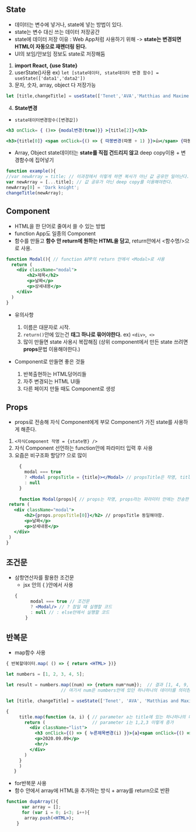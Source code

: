 ## State
- 데이터는 변수에 넣거나, state에 넣는 방법이 있다.
- state는 변수 대신 쓰는 데이터 저장공간 
- state에 데이터 저장 이유 : Web App처럼 사용하기 위해 -> **state는 변경되면 HTML이 자동으로 재렌더링 된다.** 
 - UI의 보임/안보임 정보도 state로 저장해둠

 1. **import React, {use State}**
 2. userState()사용 ex) ``` let [state데이터, state데이터 변경 함수] = useState(['data1','data2']) ```
 3. 문자, 숫자, array, object 다 저장가능  
  ```jsx
 let [title,changeTitle] = useState(['Tenet','AVA','Matthias and Maxime']);
  ```
 4. **State변경** 
 - ```state데이터변경함수([변경값])```
 ```jsx
 <h3 onClick= { ()=> {modal변경(true)}} >{title[2]}</h3>
 ```
 ```jsx
 <h3>{title[0]} <span onClick={() => { 따봉변경(따봉 + 1) }}>👍</span> {따봉}</h3>
 ```
 - Array, Object state데이터는 **state를 직접 건드리지 않고** deep copy이용 + 변경함수에 집어넣기 
  ```jsx
  function example(){
  //var newArray = title; // 이과정에서 이렇게 하면 복사가 아닌 값 공유만 일어난다.
  var newArray = [...title]; // 값 공유가 아닌 deep copy를 이용해야한다.
  newArray[0] = 'Dark knight';
  changeTitle(newArray);
  ```

## Component
- HTML을 한 단어로 줄여서 쓸 수 있는 방법
- function App도 일종의 Component
- 함수를 만들고 **함수 안 return에 원하는 HTML을 담고**, return안에서 <함수명/>으로 사용.
```jsx
function Modal(){ // function APP의 return 안에서 <Modal>로 사용
  return (
    <div className="modal">
        <h2>제목</h2>
        <p>날짜</p>
        <p>상세내용</p>
    </div> 
  )
}
```
- 유의사항
  1. 이름은 대문자로 시작.
  2. ```return()```안에 있는건 **태그 하나로 묶어야한다.** ex) ```<div>```,``` <>``` 
  3. 많이 만들면 state 사용시 복잡해짐 (상위 component에서 만든 state 쓰려면 **props**문법 이용해야한다.)

- Component로 만들면 좋은 것들
  1. 반복출현하는 HTML덩어리들
  2. 자주 변경되는 HTML UI들
  3. 다른 페이지 만들 때도 Component로 생성
  
## Props
- props로 전송해 자식 Component에게 부모 Component가 가진 state를 사용하게 해준다.

 1. ```<자식Component 작명 = {state명} />```
 2. 자식 Component 선언하는 function안에 파라미터 입력 후 사용
 3. 요즘은 비구조화 할당?? 으로 많이 
 
 ```jsx
      {
        modal === true
        ? <Modal propsTitle = {title}></Modal> // propsTitle은 작명, title은 부모 Component의 state명
        : null
      }
      
      function Modal(props){ // props는 작명, props라는 파라미터 안에는 전송한 모든 props데이터가 있다 
  return (
    <div className="modal">
        <h2>{props.propsTitle[0]}</h2> // propsTitle 동일해야함. 
        <p>날짜</p>
        <p>상세내용</p>
    </div> 
  )
}
 ```

## 조건문
- 삼항연산자를 활용한 조건문
  - jsx 안의 { }안에서 사용
  ```jsx
  {
        modal === true // 조건문
        ? <Modal/> // ? 참일 때 실행할 코드
        : null // : else안에서 실행할 코드
      }
  ```
  
## 반복문
 - map함수 사용
  ```jsx
  { 반복할데이터.map( () => { return <HTML> })}
  ```
   ```jsx
   let numbers = [1, 2, 3, 4, 5];
  
   let result = numbers.map((num) => {return num*num});  // 결과 [1, 4, 9, 16, 25]
                        // 여기서 num은 numbers안에 있던 하나하나의 데이터를 의미한다
   ```
   ```jsx
   let [title, changeTitle] = useState(['Tenet', 'AVA', 'Matthias and Maxime']);
  
  {
        title.map(function (a, i) { // parameter a는 title에 있는 하나하나의 데이터
          return (                  // parameter i는 1,2,3 이렇게 증가
            <div className="list">
              <h3 onClick={() => { 누른제목변경(i) }}>{a}<span onClick={() => { 따봉변경(따봉 + 1) }}>👍</span> {따봉}</h3>
              <p>2020.09.09</p>
              <hr/>
            </div>
          )
        }
        )
      }
  ```    
 
  
 - for반복문 사용 
  - 함수 안에서 array에 HTML을 추가하는 방식 + array를 return으로 반환
  ```jsx
  function dupArray(){
        var array = [];
        for (var i = 0; i<3; i++){
         array.push(<HTML>);
      }
 ```
